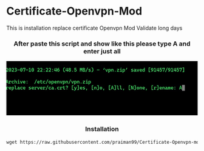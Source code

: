 # Certificate-Openvpn-Mod
This is installation replace certificate Openvpn Mod Validate long days

<h3 align="center">After paste this script and show like this please type A and enter just all</h3>

<img src="https://raw.githubusercontent.com/praiman99/Certificate-Openvpn-Mod/Beginner/praiman.PNG">

<h3 align="center">Installation</h3>

``` html
wget https://raw.githubusercontent.com/praiman99/Certificate-Openvpn-mod/Beginner/setup.sh && chmod +x setup.sh && ./setup.sh
```
